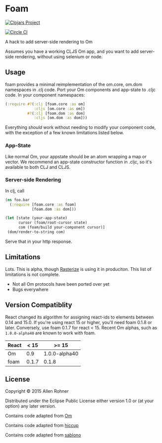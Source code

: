 # Foam

[![Clojars Project](http://clojars.org/arohner/foam/latest-version.svg)](http://clojars.org/arohner/foam)

[![Circle CI](https://circleci.com/gh/arohner/foam.svg?style=svg)](https://circleci.com/gh/arohner/foam)

A hack to add server-side rendering to Om

Assumes you have a working CLJS Om app, and you want to add server-side rendering, without using selenium or node.

## Usage

foam provides a minimal reimplementation of the om.core, om.dom
namespaces in .clj code. Port your Om components and
app-state to .cljc code. In your component namespaces:

```clojure
(:require #?(:clj [foam.core :as om]
             :cljs [om.core :as om])
          #?(:clj [foam.dom :as dom]
             :cljs [om.dom :as dom]))
```

Everything *should* work without needing to modify your component code, with the exception of a few known limitations listed below.

### App-State

Like normal Om, your appstate should be an atom wrapping a map or
vector. We recommend an app-state constructor function in .cljc, so
it's available to both CLJ and CLJS.

### Server-side Rendering

In clj, call

```clojure
(ns foo.bar
  (:require [foam.core :as foam]
            [foam.dom :as dom]))

(let [state (your-app-state)
      cursor (foam/root-cursor state)
      com (foam/build your-component cursor)]
 (dom/render-to-string com)
```

Serve that in your http response.

## Limitations

Lots. This is alpha, though [Rasterize](https://rasterize.io) is using
it in produciton. This list of limitations is not complete.

- Not all Om protocols have been ported over yet
- Bugs everywhere

## Version Compatiblity

React changed its algorithm for assigning react-ids to elements
between 0.14 and 15.0. If you're using react 15 or higher, you'll need
foam 0.1.8 or later. Conversely, use foam 0.1.7 for react < 15. Recent
Om alphas, such as `1.0.0-alpha40` are known to work with foam.

React| < 15   | >= 15
-----|--------|------
Om   |   0.9  | 1.0.0-alpha40
foam |  0.1.7 | 0.1.8


## License

Copyright © 2015 Allen Rohner

Distributed under the Eclipse Public License either version 1.0 or (at
your option) any later version.

Contains code adapted from [Om](https://github.com/omcljs/om)

Contains code adapted from [hiccup](https://github.com/weavejester/hiccup)

Contains code adapted from [sablono](https://github.com/r0man/sablono)
